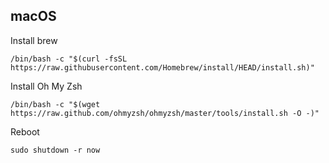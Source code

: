 ## macOS

Install brew

    /bin/bash -c "$(curl -fsSL https://raw.githubusercontent.com/Homebrew/install/HEAD/install.sh)"

Install Oh My Zsh

    /bin/bash -c "$(wget https://raw.github.com/ohmyzsh/ohmyzsh/master/tools/install.sh -O -)"

Reboot

    sudo shutdown -r now
